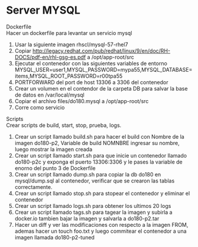 # Server MYSQL
Dockerfile  
Hacer un dockerfile para levantar un servicio mysql
1) Usar la siguiente imagen rhscl/mysql-57-rhel7
1) Copiar http://legacy.redhat.com/pub/redhat/linux/9/en/doc/RH-DOCS/pdf-en/rhl-gsg-es.pdf a /opt/app-root/src
2) Ejecutar el contenedor con las siguientes variables de entorno MYSQL_USER=user1,MYSQL_PASSWORD=mypa55,MYSQL_DATABASE=items,MYSQL_ROOT_PASSWORD=r00tpa55
3) PORTFORWARD del port de host 13306 a 3306 del contenedor 
4) Crear un volumen en el contendor de la carpeta DB para salvar la base de datos en /var/local/mysql
5) Copiar el archivo files/do180.mysql a /opt/app-root/src
8) Corre como servicio

Scripts  
Crear scripts de build, start, stop, prueba, logs.
1) Crear un script llamado build.sh para hacer el build con Nombre de la imagen do180-p2, Variable de build NOMNBRE ingresar su nombre, luego mostrar la imagen creada
2) Crear un script llamado start.sh para que inicie un contenedor llamado do180-p2c y exponga el puerto 13306:3306 y le pases la variable de enorno del punto 3 de Dockerfile
3) Crear un script llamado dump.sh para copiar la db do180 en mysql/dump.sql al contenedor, verificar que se crearon las tablas correctamente.
4) Crear un script llamado stop.sh para stopear el contenedor y eliminar el contenedor
5) Crear un script llamado logs.sh para obtener los ultimos 20 logs
6) Crear un script llamado tags.sh para tagear la imagen y subirla a docker.io tambien bajar la imagen y salvarla a do180-p2.tar
7) Hacer un  diff y ver las modificaciones con respecto a la imagen FROM, ademas hacer un touch foo.txt y luego commitear el contenedor a una  imagen llamada do180-p2-tuned

